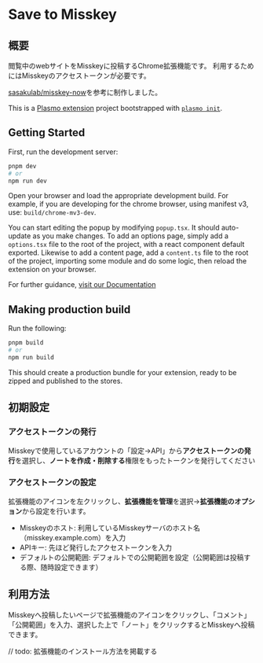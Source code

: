 # Save to Misskey

## 概要

閲覧中のwebサイトをMisskeyに投稿するChrome拡張機能です。
利用するためにはMisskeyのアクセストークンが必要です。

[sasakulab/misskey-now](https://github.com/sasakulab/misskey-now)を参考に制作しました。

This is a [Plasmo extension](https://docs.plasmo.com/) project bootstrapped with [`plasmo init`](https://www.npmjs.com/package/plasmo).

## Getting Started

First, run the development server:

```bash
pnpm dev
# or
npm run dev
```

Open your browser and load the appropriate development build. For example, if you are developing for the chrome browser, using manifest v3, use: `build/chrome-mv3-dev`.

You can start editing the popup by modifying `popup.tsx`. It should auto-update as you make changes. To add an options page, simply add a `options.tsx` file to the root of the project, with a react component default exported. Likewise to add a content page, add a `content.ts` file to the root of the project, importing some module and do some logic, then reload the extension on your browser.

For further guidance, [visit our Documentation](https://docs.plasmo.com/)

## Making production build

Run the following:

```bash
pnpm build
# or
npm run build
```

This should create a production bundle for your extension, ready to be zipped and published to the stores.

## 初期設定

### アクセストークンの発行

Misskeyで使用しているアカウントの「設定→API」から**アクセストークンの発行**を選択し、**ノートを作成・削除する**権限をもったトークンを発行してください

### アクセストークンの設定

拡張機能のアイコンを左クリックし、**拡張機能を管理**を選択→**拡張機能のオプション**から設定を行います。

- Misskeyのホスト: 利用しているMisskeyサーバのホスト名（misskey.example.com）を入力
- APIキー: 先ほど発行したアクセストークンを入力
- デフォルトの公開範囲: デフォルトでの公開範囲を設定（公開範囲は投稿する際、随時設定できます）

## 利用方法

Misskeyへ投稿したいページで拡張機能のアイコンをクリックし、「コメント」「公開範囲」を入力、選択した上で「ノート」をクリックするとMisskeyへ投稿できます。

// todo: 拡張機能のインストール方法を掲載する
